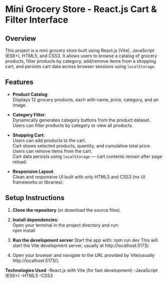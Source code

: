 # Mini Grocery Store - React.js Cart & Filter Interface

## Overview

This project is a mini grocery store built using React.js (Vite), JavaScript (ES6+), HTML5, and CSS3. It allows users to browse a catalog of grocery products, filter products by category, add/remove items from a shopping cart, and persists cart data across browser sessions using `localStorage`.

## Features

- **Product Catalog**:  
  Displays 12 grocery products, each with name, price, category, and an image.

- **Category Filter**:  
  Dynamically generates category buttons from the product dataset.  
  Users can filter products by category or view all products.

- **Shopping Cart**:  
  Users can add products to the cart.  
  Cart shows selected products, quantity, and cumulative total price.  
  Users can remove items from the cart.  
  Cart data persists using `localStorage` — cart contents remain after page reload.

- **Responsive Layout**:  
  Clean and responsive UI built with only HTML5 and CSS3 (no UI frameworks or libraries).

## Setup Instructions

1. **Clone the repository** (or download the source files).

2. **Install dependencies**:  
   Open your terminal in the project directory and run:  
   npm install

3. **Run the development server**
  Start the app with:
  npm run dev
  This will start the Vite development server, usually at http://localhost:5173/.

4. Open your browser and navigate to the URL provided by Vite(usually http://localhost:5173/).


**Technologies Used**
  -React.js with Vite (for fast development)
  -JavaScript (ES6+)
  -HTML5
  -CSS3

